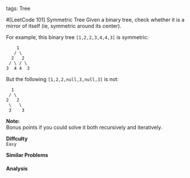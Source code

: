 tags:  Tree

#[LeetCode 101] Symmetric Tree
Given a binary tree, check whether it is a mirror of itself (ie, symmetric around its center).

For example, this binary tree `[1,2,2,3,4,4,3]` is symmetric:

        1
       / \
      2   2
     / \ / \
    3  4 4  3
    
But the following `[1,2,2,null,3,null,3]` is not:

      1
     / \
    2   2
     \   \
     3    3

**Note:**  
Bonus points if you could solve it both recursively and iteratively.

**Diffculty**  
`Easy`

**Similar Problems**  


#### Analysis




